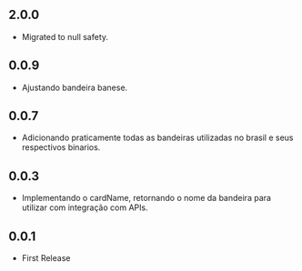 ## 2.0.0
- Migrated to null safety.

## 0.0.9
*   Ajustando bandeira banese.

## 0.0.7
*   Adicionando praticamente todas as bandeiras utilizadas no brasil e seus respectivos binarios.

## 0.0.3
*   Implementando o cardName, retornando o nome da bandeira para utilizar com integração com APIs.

## 0.0.1
*   First Release
